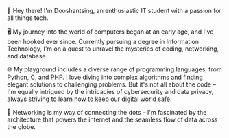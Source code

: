 👋 Hey there! I'm Dooshantsing, an enthusiastic IT student with a passion for all things tech. 

🖥️ My journey into the world of computers began at an early age, and I've been hooked ever since. Currently pursuing a degree in Information Technology, I'm on a quest to unravel the mysteries of coding, networking, and database.

🌐 My playground includes a diverse range of programming languages, from Python, C, and PHP. I love diving into complex algorithms and finding elegant solutions to challenging problems. But it's not all about the code – I'm equally intrigued by the intricacies of cybersecurity and data privacy, always striving to learn how to keep our digital world safe.

📡 Networking is my way of connecting the dots – I'm fascinated by the architecture that powers the internet and the seamless flow of data across the globe.
